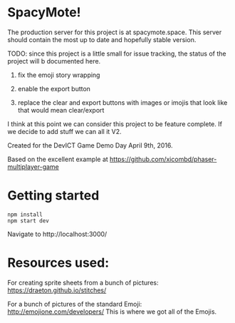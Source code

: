 SpacyMote!
==========

The production server for this project is at spacymote.space. This server should
contain the most up to date and hopefully stable version.

TODO: since this project is a little small for issue tracking, the status of the project will b documented here.

1. fix the emoji story wrapping

2. enable the export button

3. replace the clear and export buttons with images or imojis that look like that would mean clear/export

I think at this point we can consider this project to be feature complete. If we decide to add stuff we can all it V2.

Created for the DevICT Game Demo Day April 9th, 2016.

Based on the excellent example at https://github.com/xicombd/phaser-multiplayer-game

# Getting started

```
npm install
npm start dev
```

Navigate to http://localhost:3000/

# Resources used:

For creating sprite sheets from a bunch of pictures:
https://draeton.github.io/stitches/

For a bunch of pictures of the standard Emoji:
http://emojione.com/developers/
This is where we got all of the Emojis.
